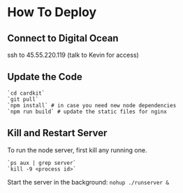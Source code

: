 # How To Deploy

## Connect to Digital Ocean

ssh to 45.55.220.119
(talk to Kevin for access)
  
## Update the Code

    `cd cardkit`
    `git pull`
    `npm install` # in case you need new node dependencies
    `npm run build` # update the static files for nginx

## Kill and Restart Server

To run the node server, first kill any running one.

    `ps aux | grep server`
    `kill -9 <process id>`

Start the server in the background:
    `nohup ./runserver &`
